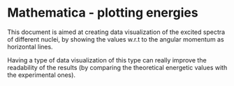 # Mathematica - plotting energies

This document is aimed at creating data visualization of the excited spectra of different nuclei, by showing the values w.r.t to the angular momentum as horizontal lines.

Having a type of data visualization of this type can really improve the readability of the results (by comparing the theoretical energetic values with the experimental ones).
